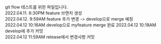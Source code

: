 git flow 테스트를 위한 파일입니다.  
2022.04.11. 6:30PM feature 브랜치 생성  
2022.04.12. 9:59AM feature 추가 변경 -> develop으로 merge 예정  
2022.04.12 10:16AM develop으로 myfeature merge 완료
2022.04.12 10:18AM develop에 추가 커밋  
2022.04.12 11:59AM release에서 변경사항 커밋  
